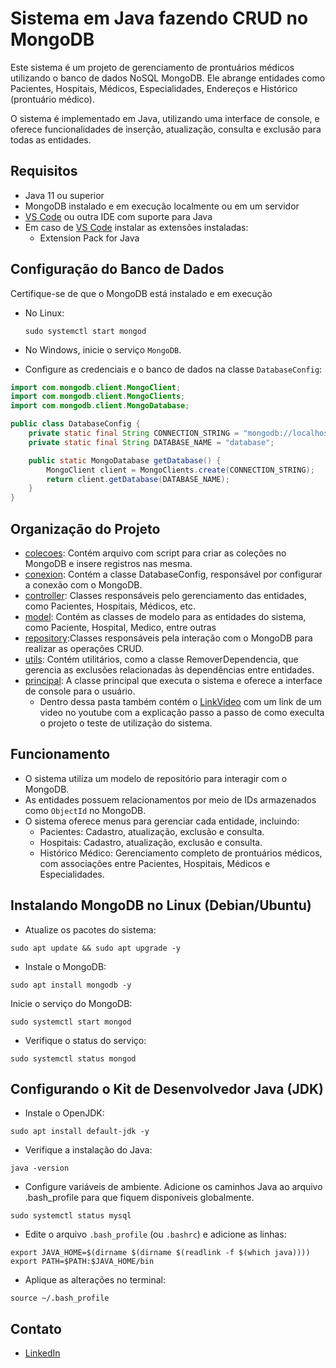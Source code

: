 # Sistema em Java fazendo CRUD no MongoDB

Este sistema é um projeto de gerenciamento de prontuários médicos utilizando o banco de dados NoSQL MongoDB. Ele abrange entidades como Pacientes, Hospitais, Médicos, Especialidades, Endereços e Histórico (prontuário médico).

O sistema é implementado em Java, utilizando uma interface de console, e oferece funcionalidades de inserção, atualização, consulta e exclusão para todas as entidades.

## Requisitos

- Java 11 ou superior
- MongoDB instalado e em execução localmente ou em um servidor
- [VS Code](https://code.visualstudio.com/download) ou outra IDE com suporte para Java
- Em caso de [VS Code](https://code.visualstudio.com/download) instalar as extensões instaladas:
  - Extension Pack for Java

## Configuração do Banco de Dados

Certifique-se de que o MongoDB está instalado e em execução
- No Linux:
  ```shell
  sudo systemctl start mongod
  ```
- No Windows, inicie o serviço `MongoDB`.

- Configure as credenciais e o banco de dados na classe `DatabaseConfig`:


```java
import com.mongodb.client.MongoClient;
import com.mongodb.client.MongoClients;
import com.mongodb.client.MongoDatabase;

public class DatabaseConfig {
    private static final String CONNECTION_STRING = "mongodb://localhost:27017";
    private static final String DATABASE_NAME = "database";

    public static MongoDatabase getDatabase() {
        MongoClient client = MongoClients.create(CONNECTION_STRING);
        return client.getDatabase(DATABASE_NAME);
    }
}

```

## Organização do Projeto
    
* [colecoes](back-end/colecoes): Contém arquivo com script para criar as coleções no MongoDB e insere registros nas mesma.
* [conexion](back-end/src/main/java/conexion): Contém a classe DatabaseConfig, responsável por configurar a conexão com o MongoDB.
* [controller](back-end/src/main/java/controller): Classes responsáveis pelo gerenciamento das entidades, como Pacientes, Hospitais, Médicos, etc.
* [model](back-end/src/main/java/model): Contém as classes de modelo para as entidades do sistema, como Paciente, Hospital, Medico, entre outras
* [repository](back-end/src/main/java/Repository):Classes responsáveis pela interação com o MongoDB para realizar as operações CRUD.
* [utils](back-end/src/main/java/utils): Contém utilitários, como a classe RemoverDependencia, que gerencia as exclusões relacionadas às dependências entre entidades.
* [principal](back-end/src/main/java/principal): A classe principal que executa o sistema e oferece a interface de console para o usuário.
    * Dentro dessa pasta também contém o [LinkVideo](back-end/src/main/java/principal/linkVideo.txt) com um link de um video no youtube com a explicação passo a passo de como execulta o projeto o teste de utilização do sistema.

## Funcionamento

- O sistema utiliza um modelo de repositório para interagir com o MongoDB.
- As entidades possuem relacionamentos por meio de IDs armazenados como `ObjectId` no MongoDB.
- O sistema oferece menus para gerenciar cada entidade, incluindo:
  - Pacientes: Cadastro, atualização, exclusão e consulta.
  - Hospitais: Cadastro, atualização, exclusão e consulta.
  - Histórico Médico: Gerenciamento completo de prontuários médicos, com associações entre Pacientes, Hospitais, Médicos e Especialidades.

## Instalando MongoDB no Linux (Debian/Ubuntu)

- Atualize os pacotes do sistema:

```shell
sudo apt update && sudo apt upgrade -y
```
- Instale o MongoDB:
```shell
sudo apt install mongodb -y
```
Inicie o serviço do MongoDB:
```shell
sudo systemctl start mongod
```
- Verifique o status do serviço:
```shell
sudo systemctl status mongod
```

## Configurando o Kit de Desenvolvedor Java (JDK)

- Instale o OpenJDK:
```shell
sudo apt install default-jdk -y
```
- Verifique a instalação do Java:
```shell
java -version
```
- Configure variáveis de ambiente. Adicione os caminhos Java ao arquivo .bash_profile para que fiquem disponíveis globalmente.
```shell
sudo systemctl status mysql
```
- Edite o arquivo `.bash_profile` (ou `.bashrc`) e adicione as linhas:
```shell
export JAVA_HOME=$(dirname $(dirname $(readlink -f $(which java))))
export PATH=$PATH:$JAVA_HOME/bin
```
- Aplique as alterações no terminal:
```shell
source ~/.bash_profile
```

## Contato
- [LinkedIn](https://linkedin.com/in/maurilio-marques)

